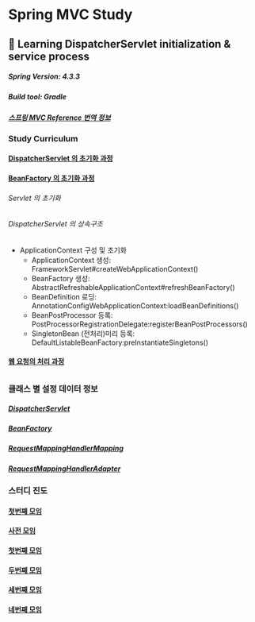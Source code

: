 # Spring MVC Study

## :book: Learning DispatcherServlet initialization & service process

##### Spring Version: 4.3.3
##### Build tool: Gradle

#### *[스프링 MVC Reference 번역 정보](documents/spring-framework-reference/ko/spring-mvc-translated-version.md)*

### Study Curriculum

#### [DispatcherServlet 의 초기화 과정](documents/description/DispatcherServlet-initiation.md)

#### [BeanFactory 의 초기화 과정](documents/description/BeanFactory-initiation.md)

###### Servlet 의 초기화

###### DispatcherServlet 의 상속구조
- ApplicationContext 구성 및 초기화
    - ApplicationContext 생성: FrameworkServlet#createWebApplicationContext()
    - BeanFactory 생성: AbstractRefreshableApplicationContext#refreshBeanFactory()
    - BeanDefinition 로딩: AnnotationConfigWebApplicationContext:loadBeanDefinitions()
    - BeanPostProcessor 등록: PostProcessorRegistrationDelegate:registerBeanPostProcessors()
    - SingletonBean (전처리)미리 등록: DefaultListableBeanFactory:preInstantiateSingletons()
    
#### [웹 요청의 처리 과정](documents/description/DispatcherServlet-processing.md)

###### 


### 클래스 별 설정 데이터 정보

##### [DispatcherServlet](documents/class-config/DispatcherServlet-config.md)
##### [BeanFactory](documents/class-config/BeanFactory-config.md)
##### [RequestMappingHandlerMapping](documents/class-config/RequestMappingHandlerMapping-config.md)
##### [RequestMappingHandlerAdapter](documents/class-config/RequestMappingHandlerAdapter-config.md)

### 스터디 진도
#### [첫번째 모임](documents/time-topic/2019-10-1-spring-mvc-why.md)
#### [사전 모임](documents/time-topic/2019-09-26-Pre_metting.md)
#### [첫번째 모임](documents/time-topic/2019-10-01-Why.md)
#### [두번째 모임](documents/time-topic/2019-10-08-What.md)
#### [세번째 모임](documents/time-topic/2019-10-10-doDispatch.md)
#### [네번째 모임](documents/time-topic/2019-10-15-RequestMappingHandlerMapping.md)

